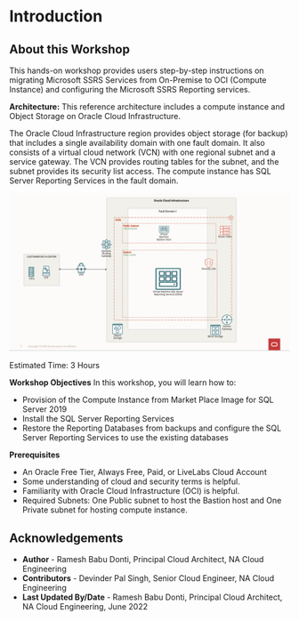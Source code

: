 # Introduction

## About this Workshop

This hands-on workshop provides users step-by-step instructions on migrating Microsoft SSRS Services from On-Premise to OCI (Compute Instance) and configuring the Microsoft SSRS Reporting services.

**Architecture:**
This reference architecture includes a compute instance and Object Storage on Oracle Cloud Infrastructure.

The Oracle Cloud Infrastructure region provides object storage (for backup) that includes a single availability domain with one fault domain. It also consists of a virtual cloud network (VCN) with one regional subnet and a service gateway. The VCN provides routing tables for the subnet, and the subnet provides its security list access. The compute instance has SQL Server Reporting Services in the fault domain.

  ![Microsoft SQL Server Reporting Services - OCI](./images/ssrsarch.png "Microsoft SQL Server Reporting Services - OCI")

Estimated Time: 3 Hours

**Workshop Objectives**
In this workshop, you will learn how to:
* Provision of the Compute Instance from Market Place Image for SQL Server 2019
* Install the SQL Server Reporting Services
* Restore the Reporting Databases from backups and configure the SQL Server Reporting Services to use the existing databases

**Prerequisites**
* An Oracle Free Tier, Always Free, Paid, or LiveLabs Cloud Account
* Some understanding of cloud and security terms is helpful.
* Familiarity with Oracle Cloud Infrastructure (OCI) is helpful.
* Required Subnets: One Public subnet to host the Bastion host and One Private subnet for hosting compute instance.

## Acknowledgements
* **Author** - Ramesh Babu Donti, Principal Cloud Architect, NA Cloud Engineering
* **Contributors** - Devinder Pal Singh, Senior Cloud Engineer, NA Cloud Engineering
* **Last Updated By/Date** - Ramesh Babu Donti, Principal Cloud Architect, NA Cloud Engineering, June 2022